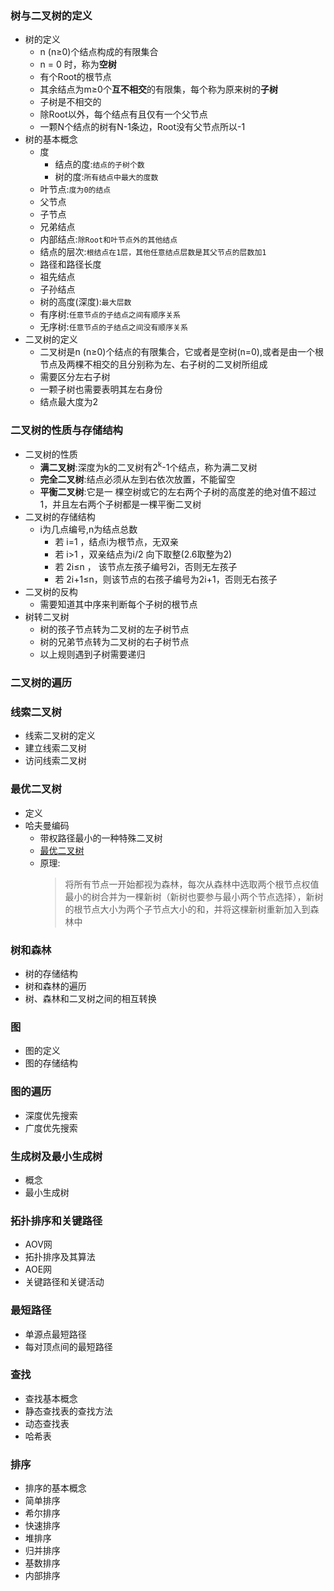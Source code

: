 ### 树与二叉树的定义
  + 树的定义
    + n (n≥0)个结点构成的有限集合
    + n = 0 时，称为**空树**
    + 有个Root的根节点
    + 其余结点为m≥0个**互不相交**的有限集，每个称为原来树的**子树**
    + 子树是不相交的
    + 除Root以外，每个结点有且仅有一个父节点
    + 一颗N个结点的树有N-1条边，Root没有父节点所以-1
  + 树的基本概念
    + 度
      + 结点的度:`结点的子树个数`
      + 树的度:`所有结点中最大的度数`
    + 叶节点:`度为0的结点`
    + 父节点
    + 子节点
    + 兄弟结点
    + 内部结点:`除Root和叶节点外的其他结点`
    + 结点的层次:`根结点在1层，其他任意结点层数是其父节点的层数加1`
    + 路径和路径长度
    + 祖先结点
    + 子孙结点
    + 树的高度(深度):`最大层数`
    + 有序树:`任意节点的子结点之间有顺序关系`
    + 无序树:`任意节点的子结点之间没有顺序关系`
  + 二叉树的定义
    + 二叉树是n (n≥0)个结点的有限集合，它或者是空树(n=0),或者是由一个根节点及两棵不相交的且分别称为左、右子树的二叉树所组成
    + 需要区分左右子树
    + 一颗子树也需要表明其左右身份
    + 结点最大度为2
### 二叉树的性质与存储结构
  + 二叉树的性质
    + **满二叉树**:深度为k的二叉树有2<sup>k</sup>-1个结点，称为满二叉树
    + **完全二叉树**:结点必须从左到右依次放置，不能留空
    + **平衡二叉树**:它是一 棵空树或它的左右两个子树的高度差的绝对值不超过1，并且左右两个子树都是一棵平衡二叉树
  + 二叉树的存储结构
    + i为几点编号,n为结点总数
      + 若 i=1 ，结点i为根节点，无双亲
      + 若 i>1 ，双亲结点为i/2 向下取整(2.6取整为2)
      + 若 2i≤n ， 该节点左孩子编号2i，否则无左孩子
      + 若 2i+1≤n，则该节点的右孩子编号为2i+1，否则无右孩子
  + 二叉树的反构
    + 需要知道其中序来判断每个子树的根节点
  + 树转二叉树
    + 树的孩子节点转为二叉树的左子树节点
    + 树的兄弟节点转为二叉树的右子树节点
    + 以上规则遇到子树需要递归
### 二叉树的遍历
  
### 线索二叉树
  + 线索二叉树的定义
  + 建立线索二叉树
  + 访问线索二叉树
### 最优二叉树
  + 定义
  + 哈夫曼编码
    + 带权路径最小的一种特殊二叉树
    + [最优二叉树](https://blog.csdn.net/hd12370/article/details/82877211)
    + 原理:
      > 将所有节点一开始都视为森林，每次从森林中选取两个根节点权值最小的树合并为一棵新树（新树也要参与最小两个节点选择），新树的根节点大小为两个子节点大小的和，并将这棵新树重新加入到森林中
### 树和森林
  + 树的存储结构
  + 树和森林的遍历
  + 树、森林和二叉树之间的相互转换
### 图
  + 图的定义
  + 图的存储结构
### 图的遍历
  + 深度优先搜索
  + 广度优先搜索
### 生成树及最小生成树
  + 概念
  + 最小生成树
### 拓扑排序和关键路径
  + AOV网
  + 拓扑排序及其算法
  + AOE网
  + 关键路径和关键活动
### 最短路径
  + 单源点最短路径
  + 每对顶点间的最短路径
### 查找
  + 查找基本概念
  + 静态查找表的查找方法
  + 动态查找表
  + 哈希表
### 排序
  + 排序的基本概念
  + 简单排序
  + 希尔排序
  + 快速排序
  + 堆排序
  + 归并排序
  + 基数排序
  + 内部排序
